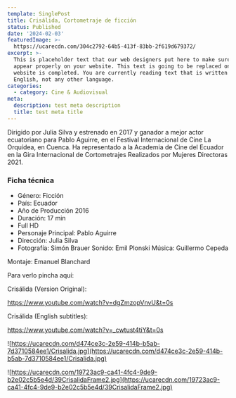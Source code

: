 ```yaml
---
template: SinglePost
title: Crisálida, Cortometraje de ficción
status: Published
date: '2024-02-03'
featuredImage: >-
  https://ucarecdn.com/304c2792-64b5-413f-83bb-2f619d679372/
excerpt: >-
  This is placeholder text that our web designers put here to make sure words
  appear properly on your website. This text is going to be replaced once the
  website is completed. You are currently reading text that is written in
  English, not any other language.
categories:
  - category: Cine & Audiovisual
meta:
  description: test meta description
  title: test meta title
---
```


Dirigido por Julia Silva y estrenado en 2017 y ganador a mejor actor ecuatoriano para Pablo Aguirre, en el Festival Internacional de Cine La Orquídea, en Cuenca. Ha representado a la Academia de Cine del Ecuador en la Gira Internacional de Cortometrajes Realizados por Mujeres Directoras 2021.

### Ficha técnica

- Género: Ficción
- País: Ecuador
- Año de Producción 2016
- Duración: 17 min
- Full HD
- Personaje Principal: Pablo Aguirre
- Dirección: Julia Silva
- Fotografía: Simón Brauer
  Sonido: Emil Plonski
  Música: Guillermo Cepeda

Montaje: Emanuel Blanchard

Para verlo pincha aquí:

Crisálida (Version Original):

https://www.youtube.com/watch?v=dgZmzopVnvU&t=0s

<!-- <iframe width="560" height="315" src="https://www.youtube.com/embed/dgZmzopVnvU?si=XlTR2knAn9bNXmMP" title="YouTube video player" frameborder="0" allow="accelerometer; autoplay; clipboard-write; encrypted-media; gyroscope; picture-in-picture; web-share" referrerpolicy="strict-origin-when-cross-origin" allowfullscreen></iframe> -->

Crisálida (English subtitles):

https://www.youtube.com/watch?v=_cwtust4tiY&t=0s

<!-- <iframe width="560" height="315" src="https://www.youtube.com/embed/_cwtust4tiY?si=MRezFtrJJ_Bk_bCb" title="YouTube video player" frameborder="0" allow="accelerometer; autoplay; clipboard-write; encrypted-media; gyroscope; picture-in-picture; web-share" referrerpolicy="strict-origin-when-cross-origin" allowfullscreen></iframe> -->

![https://ucarecdn.com/d474ce3c-2e59-414b-b5ab-7d3710584ee1/Crisalida.jpg](https://ucarecdn.com/d474ce3c-2e59-414b-b5ab-7d3710584ee1/Crisalida.jpg)

![https://ucarecdn.com/19723ac9-ca41-4fc4-9de9-b2e02c5b5e4d/39CrisalidaFrame2.jpg](https://ucarecdn.com/19723ac9-ca41-4fc4-9de9-b2e02c5b5e4d/39CrisalidaFrame2.jpg)
